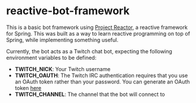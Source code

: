 reactive-bot-framework
===

This is a basic bot framework using [Project Reactor](https://projectreactor.io/), a reactive framework for Spring. This was built as a way to learn reactive programming on top of Spring, while implementing something useful.

Currently, the bot acts as a Twitch chat bot, expecting the following environment variables to be defined:

- **TWITCH_NICK**: Your Twitch username
- **TWITCH_OAUTH**: The Twitch IRC authentication requires that you use an OAuth token rather than your password. You can generate an OAuth token [here](https://twitchapps.com/tmi/)
- **TWITCH_CHANNEL**: The channel that the bot will connect to